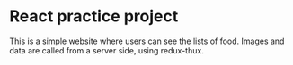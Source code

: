 # React practice project

This is a simple website where users can see the lists of food.
Images and data are called from a server side, using redux-thux. 